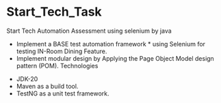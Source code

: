 # Start_Tech_Task
Start Tech Automation Assessment using selenium by java  
* Implement a BASE test automation framework * using Selenium for testing IN-Room Dining Feature.
* Implement modular design by Applying the Page Object Model design pattern (POM).
Technologies
- JDK-20
- Maven as a build tool.
- TestNG as a unit test framework.